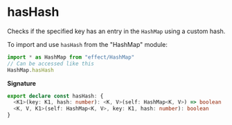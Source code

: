 # hasHash

Checks if the specified key has an entry in the `HashMap` using a custom
hash.

To import and use `hasHash` from the "HashMap" module:

```ts
import * as HashMap from "effect/HashMap"
// Can be accessed like this
HashMap.hasHash
```

**Signature**

```ts
export declare const hasHash: {
  <K1>(key: K1, hash: number): <K, V>(self: HashMap<K, V>) => boolean
  <K, V, K1>(self: HashMap<K, V>, key: K1, hash: number): boolean
}
```
